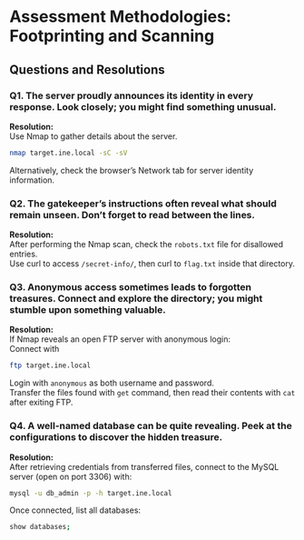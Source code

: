 # Assessment Methodologies: Footprinting and Scanning

## Questions and Resolutions

### Q1. The server proudly announces its identity in every response. Look closely; you might find something unusual.

**Resolution:**  
Use Nmap to gather details about the server.
```bash
nmap target.ine.local -sC -sV
```
Alternatively, check the browser’s Network tab for server identity information.

### Q2. The gatekeeper’s instructions often reveal what should remain unseen. Don’t forget to read between the lines.

**Resolution:**  
After performing the Nmap scan, check the `robots.txt` file for disallowed entries.  
Use curl to access `/secret-info/`, then curl to `flag.txt` inside that directory.

### Q3. Anonymous access sometimes leads to forgotten treasures. Connect and explore the directory; you might stumble upon something valuable.

**Resolution:**  
If Nmap reveals an open FTP server with anonymous login:  
Connect with  
```bash
ftp target.ine.local
```
Login with `anonymous` as both username and password.  
Transfer the files found with `get` command, then read their contents with `cat` after exiting FTP.

### Q4. A well-named database can be quite revealing. Peek at the configurations to discover the hidden treasure.

**Resolution:**  
After retrieving credentials from transferred files, connect to the MySQL server (open on port 3306) with:
```bash
mysql -u db_admin -p -h target.ine.local
```
Once connected, list all databases:
```bash
show databases;
```
